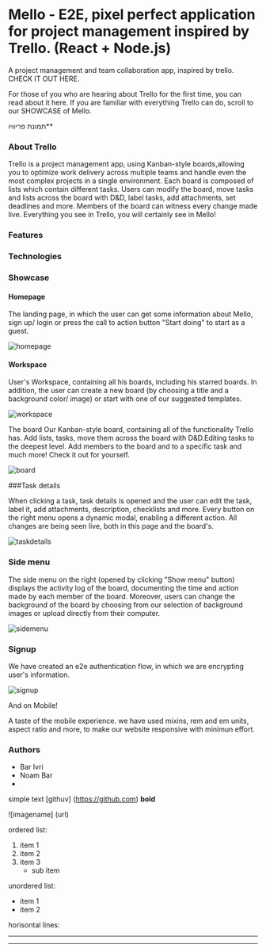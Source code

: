 

# Mello - E2E, pixel perfect application for project management inspired by Trello. (React + Node.js)

A project management and team collaboration app, inspired by trello. CHECK IT OUT HERE.

For those of you who are hearing about Trello for the first time, you can read about it here.
If you are familiar with everything Trello can do, scroll to our SHOWCASE of Mello.

תמונת פריוויו**


### About Trello

Trello is a project management app, using Kanban-style boards,allowing you to optimize work delivery across multiple teams and handle even the most complex projects in a single environment.
Each board is composed of lists which contain different tasks. Users can modify the board, move tasks and lists across the board with D&D, label tasks, add attachments, set deadlines and more. Members of the board can witness every change made live. Everything you see in Trello, you will certainly see in Mello! 

### Features

### Technologies

### Showcase

#### Homepage

The landing page, in which the user can get some information about Mello, sign up/ login or press the call to action button "Start doing" to start as a guest.

![homepage](https://res.cloudinary.com/debmbjvbh/image/upload/v1661780014/homepage_qddzgw.png)

#### Workspace

User's Workspace, containing all his boards, including his starred boards. In addition, the user can create a new board (by choosing a title and a background color/ image) or start with one of our suggested templates.

![workspace](https://res.cloudinary.com/debmbjvbh/image/upload/v1661780269/boards_fgekdi.png)

The board
Our Kanban-style board, containing all of the functionality Trello has. Add lists, tasks, move them across the board with D&D.Editing tasks to the deepest level. Add members to the board and to a specific task and much more! Check it out for yourself.

![board](https://res.cloudinary.com/debmbjvbh/image/upload/v1661780313/board_wo77dx.png)

###Task details

When clicking a task, task details is opened and the user can edit the task, label it, add attachments, description, checklists and more. Every button on the right menu opens a dynamic modal, enabling a different action. All changes are being seen live, both in this page and the board's.  

![taskdetails](https://res.cloudinary.com/debmbjvbh/image/upload/v1661780373/taskdetails1_lrv3xz.png)

### Side menu

The side menu on the right (opened by clicking "Show menu" button) displays the activity log of the board, documenting the time and action made by each member of the board. Moreover, users can change the background of the board by choosing from our selection of background images or upload directly from their computer. 

![sidemenu](https://res.cloudinary.com/debmbjvbh/image/upload/v1661780463/sidemenu_iokicl.png)

### Signup

We have created an e2e authentication flow, in which we are encrypting user's information.

![signup](https://res.cloudinary.com/debmbjvbh/image/upload/v1661780512/signup_s7zdzp.png)

And on Mobile!

A taste of the mobile experience. we have used mixins, rem and em units, aspect ratio and  more, to make our website responsive with minimun effort.

<!-- ![homepage-mobile](https://res.cloudinary.com/debmbjvbh/image/upload/v1661782710/homepage-mobile_dkgfrv.png =250x250)


![signup-mobile](https://res.cloudinary.com/debmbjvbh/image/upload/v1661782704/signup-mobile_pwavpo.png )

![board-mobile](https://res.cloudinary.com/debmbjvbh/image/upload/v1661782676/board-mobile_hsxybz.png)

![taskdetails-mobile](https://res.cloudinary.com/debmbjvbh/image/upload/v1661782716/taskdetails-mobile_jlylu0.png)

![taskdetails-menu-mobile](https://res.cloudinary.com/debmbjvbh/image/upload/v1661782669/sidemenu-mobile_tqrqjy.png) -->

### Authors

* Bar Ivri
* Noam Bar
* 





simple text
[githuv] (https://github.com)
**bold**

![imagename] (url)

ordered list:
1. item 1
2. item 2
3. item 3
    * sub item

unordered list:
* item 1
* item 2

horisontal lines:

---
***


